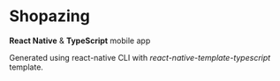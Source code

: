 # Shopazing

**React Native** & **TypeScript** mobile app

Generated using react-native CLI with *react-native-template-typescript* template.